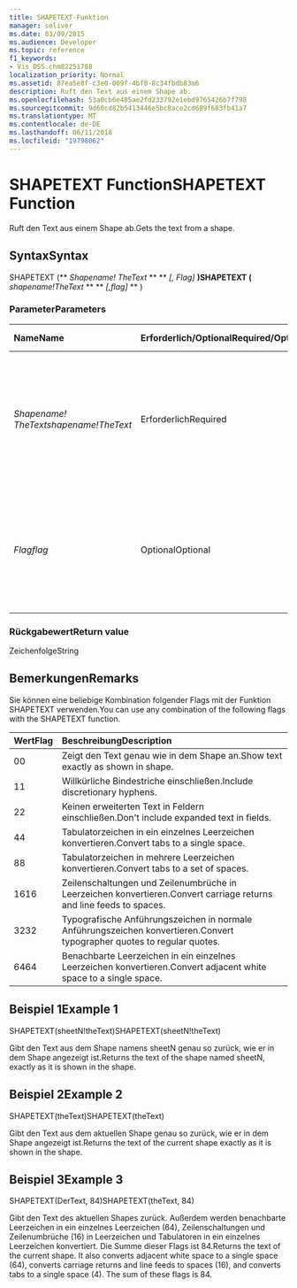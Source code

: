 ```yaml
---
title: SHAPETEXT-Funktion
manager: soliver
ms.date: 03/09/2015
ms.audience: Developer
ms.topic: reference
f1_keywords:
- Vis_DSS.chm82251788
localization_priority: Normal
ms.assetid: 87ea5e8f-c3e0-009f-4bf8-8c34fbdb83a6
description: Ruft den Text aus einem Shape ab.
ms.openlocfilehash: 53a0cb6e485ae2fd233792e1ebd9765426b7f798
ms.sourcegitcommit: 9d60cd82b5413446e5bc8ace2cd689f683fb41a7
ms.translationtype: MT
ms.contentlocale: de-DE
ms.lasthandoff: 06/11/2018
ms.locfileid: "19798062"
---
```

# <a name="shapetext-function"></a><span data-ttu-id="fc6e5-103">SHAPETEXT Function</span><span class="sxs-lookup"><span data-stu-id="fc6e5-103">SHAPETEXT Function</span></span>

<span data-ttu-id="fc6e5-104">Ruft den Text aus einem Shape ab.</span><span class="sxs-lookup"><span data-stu-id="fc6e5-104">Gets the text from a shape.</span></span> 
  
## <a name="syntax"></a><span data-ttu-id="fc6e5-105">Syntax</span><span class="sxs-lookup"><span data-stu-id="fc6e5-105">Syntax</span></span>

<span data-ttu-id="fc6e5-106">SHAPETEXT (** *Shapename! TheText* ** ** *[, Flag]* **)</span><span class="sxs-lookup"><span data-stu-id="fc6e5-106">SHAPETEXT (** *shapename!TheText* ** ** *[,flag]* ** )</span></span> 
  
### <a name="parameters"></a><span data-ttu-id="fc6e5-107">Parameter</span><span class="sxs-lookup"><span data-stu-id="fc6e5-107">Parameters</span></span>

|<span data-ttu-id="fc6e5-108">**Name**</span><span class="sxs-lookup"><span data-stu-id="fc6e5-108">**Name**</span></span>|<span data-ttu-id="fc6e5-109">**Erforderlich/Optional**</span><span class="sxs-lookup"><span data-stu-id="fc6e5-109">**Required/Optional**</span></span>|<span data-ttu-id="fc6e5-110">**Datentyp**</span><span class="sxs-lookup"><span data-stu-id="fc6e5-110">**Data Type**</span></span>|<span data-ttu-id="fc6e5-111">**Beschreibung**</span><span class="sxs-lookup"><span data-stu-id="fc6e5-111">**Description**</span></span>|
|:-----|:-----|:-----|:-----|
| <span data-ttu-id="fc6e5-112">_Shapename! TheText_</span><span class="sxs-lookup"><span data-stu-id="fc6e5-112">_shapename!TheText_</span></span> <br/> |<span data-ttu-id="fc6e5-113">Erforderlich</span><span class="sxs-lookup"><span data-stu-id="fc6e5-113">Required</span></span>  <br/> ||<span data-ttu-id="fc6e5-114">Ein Verweis auf die Zelle TheText mit der in der Ziel-Shape.</span><span class="sxs-lookup"><span data-stu-id="fc6e5-114">A reference to the cell named TheText in the target shape.</span></span>  <span data-ttu-id="fc6e5-115">_Shapename!_</span><span class="sxs-lookup"><span data-stu-id="fc6e5-115">_Shapename!_</span></span> <span data-ttu-id="fc6e5-116">ist der Name des Shapes, von dem Sie den Text abrufen möchten.</span><span class="sxs-lookup"><span data-stu-id="fc6e5-116">is the name of the shape from which you want to retrieve the text.</span></span>  <br/> |
| <span data-ttu-id="fc6e5-117">_Flag_</span><span class="sxs-lookup"><span data-stu-id="fc6e5-117">_flag_</span></span> <br/> |<span data-ttu-id="fc6e5-118">Optional</span><span class="sxs-lookup"><span data-stu-id="fc6e5-118">Optional</span></span>  <br/> |<span data-ttu-id="fc6e5-119">**Numeric**</span><span class="sxs-lookup"><span data-stu-id="fc6e5-119">**Numeric**</span></span> <br/> |<span data-ttu-id="fc6e5-p102">Ein Bit, das das Format des Texts bestimmt. Wenn das Standard-Flag (0) verwendet wird, wird der Text genauso wie im Shape dargestellt.</span><span class="sxs-lookup"><span data-stu-id="fc6e5-p102">A bit that specifies the format of the text. The default flag (0) shows the text exactly as it is shown in the shape.</span></span>  <br/> |
   
### <a name="return-value"></a><span data-ttu-id="fc6e5-122">Rückgabewert</span><span class="sxs-lookup"><span data-stu-id="fc6e5-122">Return value</span></span>

<span data-ttu-id="fc6e5-123">Zeichenfolge</span><span class="sxs-lookup"><span data-stu-id="fc6e5-123">String</span></span>
  
## <a name="remarks"></a><span data-ttu-id="fc6e5-124">Bemerkungen</span><span class="sxs-lookup"><span data-stu-id="fc6e5-124">Remarks</span></span>

<span data-ttu-id="fc6e5-125">Sie können eine beliebige Kombination folgender Flags mit der Funktion SHAPETEXT verwenden.</span><span class="sxs-lookup"><span data-stu-id="fc6e5-125">You can use any combination of the following flags with the SHAPETEXT function.</span></span>
  
|<span data-ttu-id="fc6e5-126">**Wert**</span><span class="sxs-lookup"><span data-stu-id="fc6e5-126">**Flag**</span></span>|<span data-ttu-id="fc6e5-127">**Beschreibung**</span><span class="sxs-lookup"><span data-stu-id="fc6e5-127">**Description**</span></span>|
|:-----|:-----|
|<span data-ttu-id="fc6e5-128">0</span><span class="sxs-lookup"><span data-stu-id="fc6e5-128">0</span></span>  <br/> |<span data-ttu-id="fc6e5-129">Zeigt den Text genau wie in dem Shape an.</span><span class="sxs-lookup"><span data-stu-id="fc6e5-129">Show text exactly as shown in shape.</span></span>  <br/> |
|<span data-ttu-id="fc6e5-130">1</span><span class="sxs-lookup"><span data-stu-id="fc6e5-130">1</span></span>  <br/> |<span data-ttu-id="fc6e5-131">Willkürliche Bindestriche einschließen.</span><span class="sxs-lookup"><span data-stu-id="fc6e5-131">Include discretionary hyphens.</span></span>  <br/> |
|<span data-ttu-id="fc6e5-132">2</span><span class="sxs-lookup"><span data-stu-id="fc6e5-132">2</span></span>  <br/> |<span data-ttu-id="fc6e5-133">Keinen erweiterten Text in Feldern einschließen.</span><span class="sxs-lookup"><span data-stu-id="fc6e5-133">Don't include expanded text in fields.</span></span>  <br/> |
|<span data-ttu-id="fc6e5-134">4</span><span class="sxs-lookup"><span data-stu-id="fc6e5-134">4</span></span>  <br/> |<span data-ttu-id="fc6e5-135">Tabulatorzeichen in ein einzelnes Leerzeichen konvertieren.</span><span class="sxs-lookup"><span data-stu-id="fc6e5-135">Convert tabs to a single space.</span></span>  <br/> |
|<span data-ttu-id="fc6e5-136">8</span><span class="sxs-lookup"><span data-stu-id="fc6e5-136">8</span></span>  <br/> |<span data-ttu-id="fc6e5-137">Tabulatorzeichen in mehrere Leerzeichen konvertieren.</span><span class="sxs-lookup"><span data-stu-id="fc6e5-137">Convert tabs to a set of spaces.</span></span>  <br/> |
|<span data-ttu-id="fc6e5-138">16</span><span class="sxs-lookup"><span data-stu-id="fc6e5-138">16</span></span>  <br/> |<span data-ttu-id="fc6e5-139">Zeilenschaltungen und Zeilenumbrüche in Leerzeichen konvertieren.</span><span class="sxs-lookup"><span data-stu-id="fc6e5-139">Convert carriage returns and line feeds to spaces.</span></span>  <br/> |
|<span data-ttu-id="fc6e5-140">32</span><span class="sxs-lookup"><span data-stu-id="fc6e5-140">32</span></span>  <br/> |<span data-ttu-id="fc6e5-141">Typografische Anführungszeichen in normale Anführungszeichen konvertieren.</span><span class="sxs-lookup"><span data-stu-id="fc6e5-141">Convert typographer quotes to regular quotes.</span></span>  <br/> |
|<span data-ttu-id="fc6e5-142">64</span><span class="sxs-lookup"><span data-stu-id="fc6e5-142">64</span></span>  <br/> |<span data-ttu-id="fc6e5-143">Benachbarte Leerzeichen in ein einzelnes Leerzeichen konvertieren.</span><span class="sxs-lookup"><span data-stu-id="fc6e5-143">Convert adjacent white space to a single space.</span></span>  <br/> |
   
## <a name="example-1"></a><span data-ttu-id="fc6e5-144">Beispiel 1</span><span class="sxs-lookup"><span data-stu-id="fc6e5-144">Example 1</span></span>

<span data-ttu-id="fc6e5-145">SHAPETEXT(sheetN!theText)</span><span class="sxs-lookup"><span data-stu-id="fc6e5-145">SHAPETEXT(sheetN!theText)</span></span>
  
<span data-ttu-id="fc6e5-146">Gibt den Text aus dem Shape namens sheetN genau so zurück, wie er in dem Shape angezeigt ist.</span><span class="sxs-lookup"><span data-stu-id="fc6e5-146">Returns the text of the shape named sheetN, exactly as it is shown in the shape.</span></span>
  
## <a name="example-2"></a><span data-ttu-id="fc6e5-147">Beispiel 2</span><span class="sxs-lookup"><span data-stu-id="fc6e5-147">Example 2</span></span>

<span data-ttu-id="fc6e5-148">SHAPETEXT(theText)</span><span class="sxs-lookup"><span data-stu-id="fc6e5-148">SHAPETEXT(theText)</span></span>
  
<span data-ttu-id="fc6e5-149">Gibt den Text aus dem aktuellen Shape genau so zurück, wie er in dem Shape angezeigt ist.</span><span class="sxs-lookup"><span data-stu-id="fc6e5-149">Returns the text of the current shape exactly as it is shown in the shape.</span></span>
  
## <a name="example-3"></a><span data-ttu-id="fc6e5-150">Beispiel 3</span><span class="sxs-lookup"><span data-stu-id="fc6e5-150">Example 3</span></span>

<span data-ttu-id="fc6e5-151">SHAPETEXT(DerText, 84)</span><span class="sxs-lookup"><span data-stu-id="fc6e5-151">SHAPETEXT(theText, 84)</span></span>
  
<span data-ttu-id="fc6e5-p103">Gibt den Text des aktuellen Shapes zurück. Außerdem werden benachbarte Leerzeichen in ein einzelnes Leerzeichen (64), Zeilenschaltungen und Zeilenumbrüche (16) in Leerzeichen und Tabulatoren in ein einzelnes Leerzeichen konvertiert. Die Summe dieser Flags ist 84.</span><span class="sxs-lookup"><span data-stu-id="fc6e5-p103">Returns the text of the current shape. It also converts adjacent white space to a single space (64), converts carriage returns and line feeds to spaces (16), and converts tabs to a single space (4). The sum of these flags is 84.</span></span>
  

